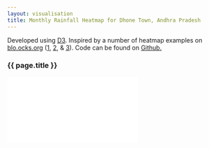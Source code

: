 ```yaml
---
layout: visualisation
title: Monthly Rainfall Heatmap for Dhone Town, Andhra Pradesh
---
```

<div class="container">
 <p class="vis-example-text">Developed using <a href="https://d3js.org/">D3</a>. Inspired by a number of heatmap examples on <a href="http://bl.ocks.org/">blo.ocks.org</a> (<a href="http://bl.ocks.org/tjdecke/5558084">1</a>, <a href="http://bl.ocks.org/ianyfchang/8119685">2</a>, & <a href="http://bl.ocks.org/mbostock/4063318">3</a>). Code can be found on <a href="https://github.com/Batch21/Batch21.github.io/tree/master/figs/lyd-annual-hydrograph.html">Github.</a></p>
 <h3 class="vis-example-title">{{ page.title }}</h3>
 <iframe class="iframe-rain-grid" src="/figs/monthly-rainfall-heatmap.html" style="border:none;" scrolling="no" onload="resizeIframe(this)"></iframe>
</div>
